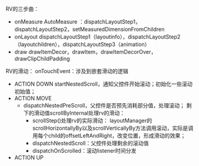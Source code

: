 RV的三步曲：
- onMeasure
AutoMeasure ：dispatchLayoutStep1，dispatchLayoutStep2，setMeasuredDimensionFromChildren
- onLayout
dispatchLayoutStep1（layoutinfo），dispatchLayoutStep2（layoutchildren），dispatchLayoutStep3（animation）
- draw
drawItemDecor，drawItem，drawItemDecorOver，drawClipChildPadding

RV的滑动：
onTouchEvent：涉及到嵌套滑动的逻辑
   - ACTION DOWN
   startNestedScroll，通知父控件开始滚动；初始化一些滚动初始值；
   - ACTION MOVE
      - dispatchNestedPreScroll，父控件是否预先消耗部分值，处理滚动；
          剩下的滑动值scrollByInternal处理rv的滑动：
	     - scrollStep()处理rv的实际滑动：
	            layoutManager的scrollHorizontallyBy以及scrollVerticallyBy方法调用滚动，实际是调用每个child的offsetLeftAndRight，改变位置，形成滑动的效果；
	     -    dispatchNestedScroll：父控件处理剩余的滚动值
	     -    dispatchOnScrolled：滚动listener时间分发
   - ACTION UP